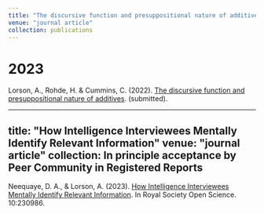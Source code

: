 ```yaml
---
title: "The discursive function and presuppositional nature of additives"
venue: "journal article"
collection: publications
---
```


2023
===
Lorson, A., Rohde, H. & Cummins, C. (2022). [The discursive function and presuppositional nature of additives](https://psyarxiv.com/ptvqs/). (submitted).


---
title: "How Intelligence Interviewees Mentally Identify Relevant Information"
venue: "journal article"
collection: In principle acceptance by Peer Community in Registered Reports
---

Neequaye, D. A., & Lorson, A. (2023). [How Intelligence Interviewees Mentally Identify Relevant Information](https://royalsocietypublishing.org/doi/full/10.1098/rsos.230986). In Royal Society Open Science. 10:230986.
